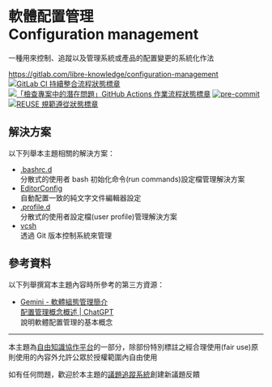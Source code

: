# 軟體配置管理<br>Configuration management

一種用來控制、追蹤以及管理系統或產品的配置變更的系統化作法

<https://gitlab.com/libre-knowledge/configuration-management>  
[![GitLab CI 持續整合流程狀態標章](https://gitlab.com/libre-knowledge/configuration-management/badges/main/pipeline.svg?ignore_skipped=true "點擊查看 GitLab CI 持續整合流程的運行狀態")](https://gitlab.com/libre-knowledge/configuration-management/-/commits/main) [![「檢查專案中的潛在問題」GitHub Actions 作業流程狀態標章](https://github.com/libre-knowledge/configuration-management/actions/workflows/check-potential-problems.yml/badge.svg "本專案使用 GitHub Actions 自動化檢查專案中的潛在問題")](https://github.com/libre-knowledge/configuration-management/actions/workflows/check-potential-problems.yml) [![pre-commit](https://img.shields.io/badge/pre--commit-enabled-brightgreen?logo=pre-commit&logoColor=white "本專案使用 pre-commit 檢查專案中的潛在問題")](https://github.com/pre-commit/pre-commit) [![REUSE 規範遵從狀態標章](https://api.reuse.software/badge/gitlab.com/libre-knowledge/configuration-management "本專案遵從 REUSE 規範降低軟體授權合規成本")](https://api.reuse.software/info/gitlab.com/libre-knowledge/configuration-management)

## 解決方案

以下列舉本主題相關的解決方案：

* [.bashrc.d](https://github.com/brlin-tw/dot-bashrc.d)  
  分散式的使用者 bash 初始化命令(run commands)設定檔管理解決方案
* [EditorConfig](https://editorconfig.org/)  
  自動配置一致的純文字文件編輯器設定
* [.profile.d](https://github.com/brlin-tw/dot-profile.d)  
  分散式的使用者設定檔(user profile)管理解決方案
* [vcsh](https://github.com/RichiH/vcsh)  
  透過 Git 版本控制系統來管理

## 參考資料

以下列舉撰寫本主題內容時所參考的第三方資源：

* [‎Gemini - 軟體組態管理簡介](https://gemini.google.com/share/20e6528bdddc)  
  [配置管理概念概述 | ChatGPT](https://chatgpt.com/share/66fb9360-5844-8012-b293-592fdddf3ef5)  
  說明軟體配置管理的基本概念

---

本主題為[自由知識協作平台](https://gitlab.com/libre-knowledge/libre-knowledge)的一部分，除部份特別標註之經合理使用(fair use)原則使用的內容外允許公眾於授權範圍內自由使用

如有任何問題，歡迎於本主題的[議題追蹤系統](https://gitlab.com/libre-knowledge/configuration-management/-/issues)創建新議題反饋
